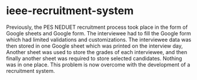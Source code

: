 # ieee-recruitment-system
Previously, the PES NEDUET recruitment process took place in the form of Google sheets and Google form. The interviewee had to fill the Google form which had limited validations and customizations. The interviewee data was then stored in one Google sheet which was printed on the interview day, Another sheet was used to store the grades of each interviewee, and then finally another sheet was required to store selected candidates. Nothing was in one place. This problem is now overcome with the development of a recruitment system. 
